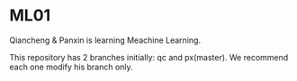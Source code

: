 # ML01
Qiancheng &amp; Panxin is learning Meachine Learning.

This repository has 2 branches initially: qc and px(master).
We recommend each one modify his branch only.
